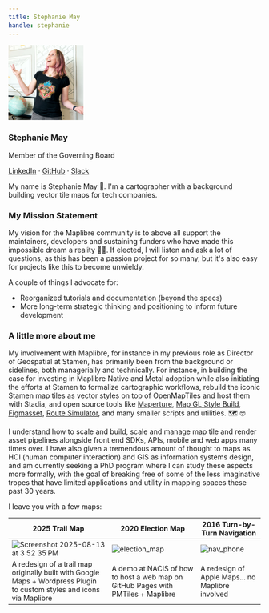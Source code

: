 ```yaml
---
title: Stephanie May
handle: stephanie
---
```


<div class="text-center mb-5">
    <img
        src="/img/avatars/avatar_stephanie.jpg"
        width="150"
        class="rounded-circle mt-3"
    />
    <h3 class="m-3">Stephanie May</h3>
    <p>Member of the Governing Board</p>
    <p><a href="https://www.linkedin.com/in/mizmay/">LinkedIn</a> · <a href="https://github.com/mizmay">GitHub</a> · <a href="https://osmus.slack.com/team/U501RP747">Slack</a>
</div>

My name is Stephanie May 👋.
I'm a cartographer with a background building vector tile maps for tech companies.

### My Mission Statement

My vision for the Maplibre community is to above all support the maintainers, developers and sustaining funders who have made this impossible dream a reality 👏😸. If elected, I will listen and ask a lot of questions, as this has been a passion project for so many, but it's also easy for projects like this to become unwieldy.

A couple of things I advocate for:

- Reorganized tutorials and documentation (beyond the specs)
- More long-term strategic thinking and positioning to inform future development

### A little more about me

My involvement with Maplibre, for instance in my previous role as Director of Geospatial at Stamen, has primarily been from the background or sidelines, both managerially and technically. For instance, in building the case for investing in Maplibre Native and Metal adoption while also initiating the efforts at Stamen to formalize cartographic workflows, rebuild the iconic Stamen map tiles as vector styles on top of OpenMapTiles and host them with Stadia, and open source tools like [Maperture](https://github.com/stamen/maperture), [Map GL Style Build](https://github.com/stamen/map-gl-style-build), [Figmasset](https://github.com/stamen/figmasset), [Route Simulator](https://github.com/stamen/map-asset-route-simulator), and many smaller scripts and utilities. 🗺️ 🤓

I understand how to scale and build, scale and manage map tile and render asset pipelines alongside front end SDKs, APIs, mobile and web apps many times over. I have also given a tremendous amount of thought to maps as HCI (human computer interaction) and GIS as information systems design, and am currently seeking a PhD program where I can study these aspects more formally, with the goal of breaking free of some of the less imaginative tropes that have limited applications and utility in mapping spaces these past 30 years.

I leave you with a few maps:

| 2025 Trail Map                                                                                                                                                    | 2020 Election Map                                                                                                                          | 2016 Turn-by-Turn Navigation                                                                                                           |
| ----------------------------------------------------------------------------------------------------------------------------------------------------------------- | ------------------------------------------------------------------------------------------------------------------------------------------ | -------------------------------------------------------------------------------------------------------------------------------------- |
| <img width="1151" height="732" alt="Screenshot 2025-08-13 at 3 52 35 PM" src="https://github.com/user-attachments/assets/1ab778ad-94d4-4779-acf5-fa3d8f18d9eb" /> | <img width="1295" height="798" alt="election_map" src="https://github.com/user-attachments/assets/65a9d29a-6f7d-4ba9-8fde-0ce967e40005" /> | <img width="425" height="858" alt="nav_phone" src="https://github.com/user-attachments/assets/3fb3b6a7-2cbd-4aa4-9606-8db761e59b3a" /> |
| A redesign of a trail map originally built with Google Maps + Wordpress Plugin to custom styles and icons via Maplibre                                            | A demo at NACIS of how to host a web map on GitHub Pages with PMTiles + Maplibre                                                           | A redesign of Apple Maps... no Maplibre involved                                                                                       |
